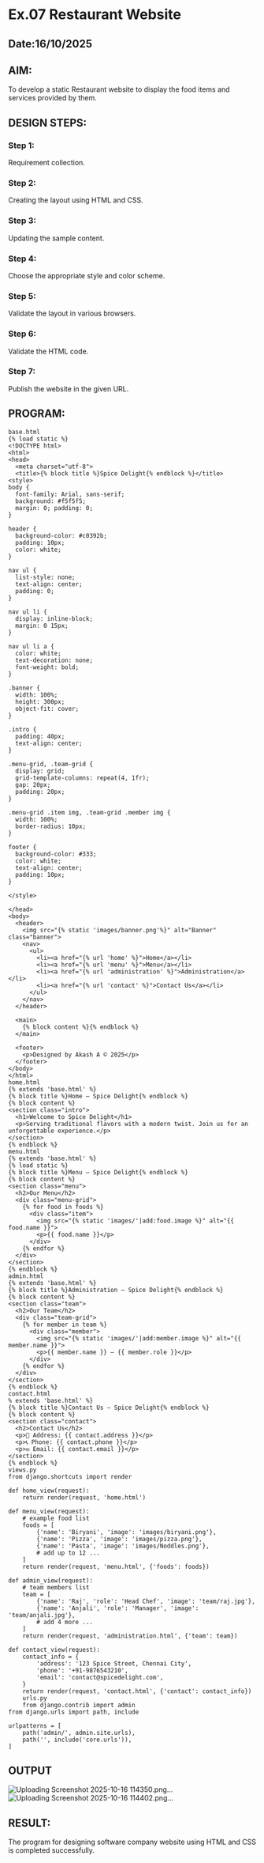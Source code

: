 # Ex.07 Restaurant Website
## Date:16/10/2025

## AIM:
To develop a static Restaurant website to display the food items and services provided by them.

## DESIGN STEPS:

### Step 1:
Requirement collection.

### Step 2:
Creating the layout using HTML and CSS.

### Step 3:
Updating the sample content.

### Step 4:
Choose the appropriate style and color scheme.

### Step 5:
Validate the layout in various browsers.

### Step 6:
Validate the HTML code.

### Step 7:
Publish the website in the given URL.

## PROGRAM:
```
base.html
{% load static %}
<!DOCTYPE html>
<html>
<head>
  <meta charset="utf-8">
  <title>{% block title %}Spice Delight{% endblock %}</title>
<style>
body {
  font-family: Arial, sans-serif;
  background: #f5f5f5;
  margin: 0; padding: 0;
}

header {
  background-color: #c0392b;
  padding: 10px;
  color: white;
}

nav ul {
  list-style: none;
  text-align: center;
  padding: 0;
}

nav ul li {
  display: inline-block;
  margin: 0 15px;
}

nav ul li a {
  color: white;
  text-decoration: none;
  font-weight: bold;
}

.banner {
  width: 100%;
  height: 300px;
  object-fit: cover;
}

.intro {
  padding: 40px;
  text-align: center;
}

.menu-grid, .team-grid {
  display: grid;
  grid-template-columns: repeat(4, 1fr);
  gap: 20px;
  padding: 20px;
}

.menu-grid .item img, .team-grid .member img {
  width: 100%;
  border-radius: 10px;
}

footer {
  background-color: #333;
  color: white;
  text-align: center;
  padding: 10px;
}

</style>

</head>
<body>
  <header>
    <img src="{% static 'images/banner.png'%}" alt="Banner" class="banner">
    <nav>
      <ul>
        <li><a href="{% url 'home' %}">Home</a></li>
        <li><a href="{% url 'menu' %}">Menu</a></li>
        <li><a href="{% url 'administration' %}">Administration</a></li>
        <li><a href="{% url 'contact' %}">Contact Us</a></li>
      </ul>
    </nav>
  </header>

  <main>
    {% block content %}{% endblock %}
  </main>

  <footer>
    <p>Designed by Akash A © 2025</p>
  </footer>
</body>
</html>
home.html
{% extends 'base.html' %}
{% block title %}Home — Spice Delight{% endblock %}
{% block content %}
<section class="intro">
  <h1>Welcome to Spice Delight</h1>
  <p>Serving traditional flavors with a modern twist. Join us for an unforgettable experience.</p>
</section>
{% endblock %}
menu.html
{% extends 'base.html' %}
{% load static %}
{% block title %}Menu — Spice Delight{% endblock %}
{% block content %}
<section class="menu">
  <h2>Our Menu</h2>
  <div class="menu-grid">
    {% for food in foods %}
      <div class="item">
        <img src="{% static 'images/'|add:food.image %}" alt="{{ food.name }}">
        <p>{{ food.name }}</p>
      </div>
    {% endfor %}
  </div>
</section>
{% endblock %}
admin.html
{% extends 'base.html' %}
{% block title %}Administration — Spice Delight{% endblock %}
{% block content %}
<section class="team">
  <h2>Our Team</h2>
  <div class="team-grid">
    {% for member in team %}
      <div class="member">
        <img src="{% static 'images/'|add:member.image %}" alt="{{ member.name }}">
        <p>{{ member.name }} – {{ member.role }}</p>
      </div>
    {% endfor %}
  </div>
</section>
{% endblock %}
contact.html
% extends 'base.html' %}
{% block title %}Contact Us — Spice Delight{% endblock %}
{% block content %}
<section class="contact">
  <h2>Contact Us</h2>
  <p>📍 Address: {{ contact.address }}</p>
  <p>📞 Phone: {{ contact.phone }}</p>
  <p>✉ Email: {{ contact.email }}</p>
</section>
{% endblock %}
views.py
from django.shortcuts import render

def home_view(request):
    return render(request, 'home.html')

def menu_view(request):
    # example food list
    foods = [
        {'name': 'Biryani', 'image': 'images/biryani.png'},
        {'name': 'Pizza', 'image': 'images/pizza.png'},
        {'name': 'Pasta', 'image': 'images/Noddles.png'},
        # add up to 12 ...
    ]
    return render(request, 'menu.html', {'foods': foods})

def admin_view(request):
    # team members list
    team = [
        {'name': 'Raj', 'role': 'Head Chef', 'image': 'team/raj.jpg'},
        {'name': 'Anjali', 'role': 'Manager', 'image': 'team/anjali.jpg'},
        # add 4 more ...
    ]
    return render(request, 'administration.html', {'team': team})

def contact_view(request):
    contact_info = {
        'address': '123 Spice Street, Chennai City',
        'phone': '+91-9876543210',
        'email': 'contact@spicedelight.com',
    }
    return render(request, 'contact.html', {'contact': contact_info})
    urls.py
    from django.contrib import admin
from django.urls import path, include

urlpatterns = [
    path('admin/', admin.site.urls),
    path('', include('core.urls')),
]

```


## OUTPUT
![Uploading Screenshot 2025-10-16 114350.png…]()
![Uploading Screenshot 2025-10-16 114402.png…]()


## RESULT:
The program for designing software company website using HTML and CSS is completed successfully.
